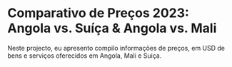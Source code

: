 # Comparativo de Preços 2023: Angola vs. Suíça & Angola vs. Mali
Neste projecto, eu apresento compilo informações de preços, em USD de bens e serviços oferecidos em Angola, Mali e Suiça.

